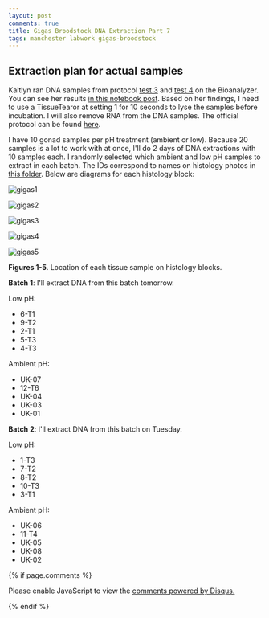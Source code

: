 ```yaml
---
layout: post
comments: true
title: Gigas Broodstock DNA Extraction Part 7
tags: manchester labwork gigas-broodstock
---
```


## Extraction plan for actual samples

Kaitlyn ran DNA samples from protocol [test 3](https://yaaminiv.github.io/Gigas-Broodstock-DNA-Extraction-Part4/) and [test 4](https://yaaminiv.github.io/Gigas-Broodstock-DNA-Extraction-Part6/) on the Bioanalyzer. You can see her results [in this notebook post](). Based on her findings, I need to use a TissueTearor at setting 1 for 10 seconds to lyse the samples before incubation. I will also remove RNA from the DNA samples. The official protocol can be found [here]().

I have 10 gonad samples per pH treatment (ambient or low). Because 20 samples is a lot to work with at once, I'll do 2 days of DNA extractions with 10 samples each. I randomly selected which ambient and low pH samples to extract in each batch. The IDs correspond to names on histology photos in [this folder](https://github.com/RobertsLab/project-oyster-oa/tree/master/images/Manchester/Gigas-gonad-histology/2017-04-08-Sampling). Below are diagrams for each histology block:

![gigas1](https://raw.githubusercontent.com/RobertsLab/project-oyster-oa/master/images/Manchester/Gigas-gonad-histology/2017-04-08-Sampling/Gigas_1-04082017.JPG)

![gigas2](https://raw.githubusercontent.com/RobertsLab/project-oyster-oa/master/images/Manchester/Gigas-gonad-histology/2017-04-08-Sampling/Gigas_2_04082017.JPG)

![gigas3](https://raw.githubusercontent.com/RobertsLab/project-oyster-oa/master/images/Manchester/Gigas-gonad-histology/2017-04-08-Sampling/Gigas_3_04082017.JPG)

![gigas4](https://raw.githubusercontent.com/RobertsLab/project-oyster-oa/master/images/Manchester/Gigas-gonad-histology/2017-04-08-Sampling/Gigas_4.JPG)

![gigas5](https://raw.githubusercontent.com/RobertsLab/project-oyster-oa/master/images/Manchester/Gigas-gonad-histology/2017-04-08-Sampling/Gigas_5.JPG)

**Figures 1-5**. Location of each tissue sample on histology blocks.

**Batch 1**: I'll extract DNA from this batch tomorrow.

Low pH:

- 6-T1
- 9-T2
- 2-T1
- 5-T3
- 4-T3

Ambient pH:

- UK-07
- 12-T6
- UK-04
- UK-03
- UK-01

**Batch 2**: I'll extract DNA from this batch on Tuesday.

Low pH:

-	1-T3
-	7-T2
-	8-T2
-	10-T3
-	3-T1

Ambient pH:

-	UK-06
-	11-T4
-	UK-05
-	UK-08
-	UK-02

{% if page.comments %}

<div id="disqus_thread"></div>
<script>

/**
*  RECOMMENDED CONFIGURATION VARIABLES: EDIT AND UNCOMMENT THE SECTION BELOW TO INSERT DYNAMIC VALUES FROM YOUR PLATFORM OR CMS.
*  LEARN WHY DEFINING THESE VARIABLES IS IMPORTANT: https://disqus.com/admin/universalcode/#configuration-variables*/
/*
var disqus_config = function () {
this.page.url = PAGE_URL;  // Replace PAGE_URL with your page's canonical URL variable
this.page.identifier = PAGE_IDENTIFIER; // Replace PAGE_IDENTIFIER with your page's unique identifier variable
};
*/
(function() { // DON'T EDIT BELOW THIS LINE
var d = document, s = d.createElement('script');
s.src = 'https://the-responsible-grad-student.disqus.com/embed.js';
s.setAttribute('data-timestamp', +new Date());
(d.head || d.body).appendChild(s);
})();
</script>
<noscript>Please enable JavaScript to view the <a href="https://disqus.com/?ref_noscript">comments powered by Disqus.</a></noscript>

{% endif %}

<script id="dsq-count-scr" src="//the-responsible-grad-student.disqus.com/count.js" async></script>

